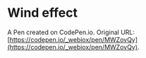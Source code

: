 # Wind effect

A Pen created on CodePen.io. Original URL: [https://codepen.io/_webiox/pen/MWZovQy](https://codepen.io/_webiox/pen/MWZovQy).

